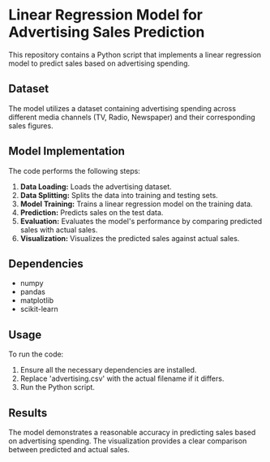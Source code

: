 
# Linear Regression Model for Advertising Sales Prediction

This repository contains a Python script that implements a linear regression model to predict sales based on advertising spending.

## Dataset

The model utilizes a dataset containing advertising spending across different media channels (TV, Radio, Newspaper) and their corresponding sales figures.

## Model Implementation

The code performs the following steps:

1. **Data Loading:** Loads the advertising dataset.
2. **Data Splitting:** Splits the data into training and testing sets.
3. **Model Training:** Trains a linear regression model on the training data.
4. **Prediction:** Predicts sales on the test data.
5. **Evaluation:** Evaluates the model's performance by comparing predicted sales with actual sales.
6. **Visualization:** Visualizes the predicted sales against actual sales.

## Dependencies

- numpy
- pandas
- matplotlib
- scikit-learn

## Usage

To run the code:

1. Ensure all the necessary dependencies are installed.
2. Replace 'advertising.csv' with the actual filename if it differs.
3. Run the Python script.

## Results

The model demonstrates a reasonable accuracy in predicting sales based on advertising spending. The visualization provides a clear comparison between predicted and actual sales.

